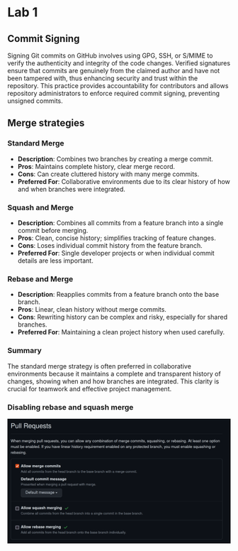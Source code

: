 # Lab 1

## Commit Signing
Signing Git commits on GitHub involves using GPG, SSH, or S/MIME to verify the authenticity and integrity of the code changes. Verified signatures ensure that commits are genuinely from the claimed author and have not been tampered with, thus enhancing security and trust within the repository. This practice provides accountability for contributors and allows repository administrators to enforce required commit signing, preventing unsigned commits.

## Merge strategies
### Standard Merge
- **Description**: Combines two branches by creating a merge commit.
- **Pros**: Maintains complete history, clear merge record.
- **Cons**: Can create cluttered history with many merge commits.
- **Preferred For**: Collaborative environments due to its clear history of how and when branches were integrated.

### Squash and Merge
- **Description**: Combines all commits from a feature branch into a single commit before merging.
- **Pros**: Clean, concise history; simplifies tracking of feature changes.
- **Cons**: Loses individual commit history from the feature branch.
- **Preferred For**: Single developer projects or when individual commit details are less important.

### Rebase and Merge
- **Description**: Reapplies commits from a feature branch onto the base branch.
- **Pros**: Linear, clean history without merge commits.
- **Cons**: Rewriting history can be complex and risky, especially for shared branches.
- **Preferred For**: Maintaining a clean project history when used carefully.

### Summary
The standard merge strategy is often preferred in collaborative environments because it maintains a complete and transparent history of changes, showing when and how branches are integrated. This clarity is crucial for teamwork and effective project management.



### Disabling rebase and squash merge

![image-20240618132046073](pr_settings.png)
